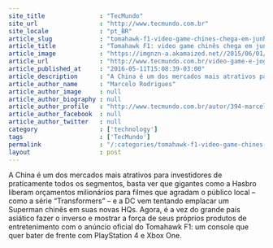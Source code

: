 ```yaml
---
site_title               : "TecMundo"
site_url                 : "http://www.tecmundo.com.br"
site_locale              : "pt_BR"
article_slug             : "tomahawk-f1-video-game-chines-chega-em-junho-e-quer-encarar-ps4-e-xone"
article_title            : "Tomahawk F1: video game chinês chega em junho e quer encarar PS4 e XOne"
article_image            : "https://imgnzn-a.akamaized.net//2015/06/01/01142729743669-t1200x480.jpg"
article_url              : "http://www.tecmundo.com.br/video-game-e-jogos/104689-tomahawk-f1-video-game-chines-chega-junho-quer-encarar-ps4-xone.htm"
article_published_at     : "2016-05-11T15:08:39-03:00"
article_description      : "A China é um dos mercados mais atrativos para investidores de praticamente todos os segmentos, basta ver que gigantes como a Hasbro liberam orçamentos milionários para filmes que agradam o público local – como a série “Transformers” – e a DC vem tentando emplacar um Superman chinês em suas novas HQs. Agora, é a vez do grande país asiático fazer o inverso e mostrar a força de seus próprios produtos de entretenimento com o anúncio oficial do Tomahawk F1: um console que quer bater de frente com PlayStation 4 e Xbox One."
article_author_name      : "Marcelo Rodrigues"
article_author_image     : null
article_author_biography : null
article_author_profile   : "http://www.tecmundo.com.br/autor/394-marcelo-rodrigues/"
article_author_facebook  : null
article_author_twitter   : null
category                 : ['technology']
tags                     : ['TecMundo']
permalink                : "/:categories/tomahawk-f1-video-game-chines-chega-em-junho-e-quer-encarar-ps4-e-xone/"
layout                   : post
---
```


A China é um dos mercados mais atrativos para investidores de praticamente todos os segmentos, basta ver que gigantes como a Hasbro liberam orçamentos milionários para filmes que agradam o público local – como a série “Transformers” – e a DC vem tentando emplacar um Superman chinês em suas novas HQs. Agora, é a vez do grande país asiático fazer o inverso e mostrar a força de seus próprios produtos de entretenimento com o anúncio oficial do Tomahawk F1: um console que quer bater de frente com PlayStation 4 e Xbox One.
